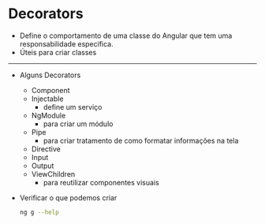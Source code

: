 # Decorators

- Define o comportamento de uma classe do Angular que tem uma responsabilidade específica.
- Úteis para criar classes

- - - 

- Alguns Decorators
    - Component
    - Injectable
        - define um serviço
    - NgModule
        - para criar um módulo
    - Pipe
        - para criar tratamento de como formatar informações na tela
    - Directive
    - Input 
    - Output
    - ViewChildren
        - para reutilizar componentes visuais

- Verificar o que podemos criar
    ~~~bash
    ng g --help
    ~~~    